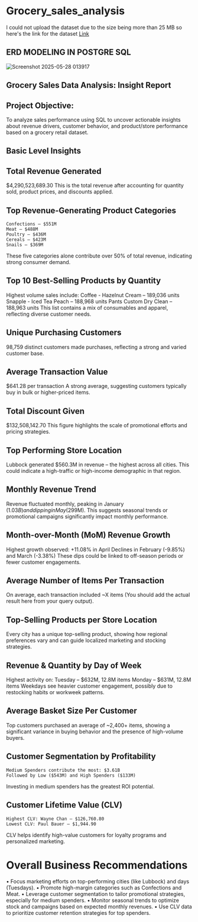 # Grocery_sales_analysis

I could not upload the dataset due to the size being more than 25 MB 
so here's the link for the dataset <a href = "https://archive.ics.uci.edu/dataset/352/online%2Bretail"> Link</a>


## ERD MODELING IN POSTGRE SQL
![Screenshot 2025-05-28 013917](https://github.com/user-attachments/assets/95a5a5ec-8d2b-4803-b7e8-2dd00794edff)


## Grocery Sales Data Analysis: Insight Report

## Project Objective:

To analyze sales performance using SQL to uncover actionable insights about revenue drivers, customer behavior, and product/store performance based on a grocery retail dataset.

## Basic Level Insights
## Total Revenue Generated

$4,290,523,689.30
This is the total revenue after accounting for quantity sold, product prices, and discounts applied.

## Top Revenue-Generating Product Categories
	Confections – $551M
	Meat – $488M
	Poultry – $436M
	Cereals – $423M
	Snails – $369M
These five categories alone contribute over 50% of total revenue, indicating strong consumer demand.

## Top 10 Best-Selling Products by Quantity

Highest volume sales include:
	Coffee - Hazelnut Cream – 189,036 units
	Snapple - Iced Tea Peach – 188,968 units
	Pants Custom Dry Clean – 188,963 units
This list contains a mix of consumables and apparel, reflecting diverse customer needs.

## Unique Purchasing Customers

98,759 distinct customers made purchases, reflecting a strong and varied customer base.

## Average Transaction Value

$641.28 per transaction
A strong average, suggesting customers typically buy in bulk or higher-priced items.

## Total Discount Given

$132,508,142.70
This figure highlights the scale of promotional efforts and pricing strategies.

## Top Performing Store Location

Lubbock generated $560.3M in revenue – the highest across all cities. This could indicate a high-traffic or high-income demographic in that region.


## Monthly Revenue Trend

Revenue fluctuated monthly, peaking in January ($1.03B) and dipping in May ($299M).
This suggests seasonal trends or promotional campaigns significantly impact monthly performance.

## Month-over-Month (MoM) Revenue Growth

Highest growth observed:
+11.08% in April
Declines in February (-9.85%) and March (-3.38%)
These dips could be linked to off-season periods or fewer customer engagements.

## Average Number of Items Per Transaction
On average, each transaction included ~X items (You should add the actual result here from your query output).
## Top-Selling Products per Store Location

Every city has a unique top-selling product, showing how regional preferences vary and can guide localized marketing and stocking strategies.

## Revenue & Quantity by Day of Week

Highest activity on:
	Tuesday – $632M, 12.8M items
	Monday – $631M, 12.8M items
Weekdays see heavier customer engagement, possibly due to restocking habits or workweek patterns.

## Average Basket Size Per Customer

Top customers purchased an average of ~2,400+ items, showing a significant variance in buying behavior and the presence of high-volume buyers.

## Customer Segmentation by Profitability

	Medium Spenders contribute the most: $3.61B
	Followed by Low ($543M) and High Spenders ($133M)
Investing in medium spenders has the greatest ROI potential.

## Customer Lifetime Value (CLV)

	Highest CLV: Wayne Chan – $126,760.80
	Lowest CLV: Paul Bauer – $1,944.90
CLV helps identify high-value customers for loyalty programs and personalized marketing.

 # Overall Business Recommendations
•	Focus marketing efforts on top-performing cities (like Lubbock) and days (Tuesdays).
•	Promote high-margin categories such as Confections and Meat.
•	Leverage customer segmentation to tailor promotional strategies, especially for medium spenders.
•	Monitor seasonal trends to optimize stock and campaigns based on expected monthly revenues.
•	Use CLV data to prioritize customer retention strategies for top spenders.
